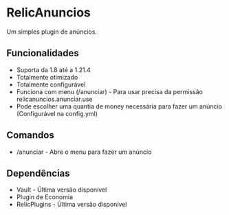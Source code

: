 # RelicAnuncios
Um simples plugin de anúncios.

## Funcionalidades

- Suporta da 1.8 até a 1.21.4
- Totalmente otimizado
- Totalmente configurável
- Funciona com menu (/anunciar) - Para usar precisa da permissão relicanuncios.anunciar.use
- Pode escolher uma quantia de money necessária para fazer um anúncio (Configurável na config.yml)
  
## Comandos

- /anunciar - Abre o menu para fazer um anúncio

## Dependências

- Vault - Última versão disponível
- Plugin de Economia
- RelicPlugins - Última versão disponível
